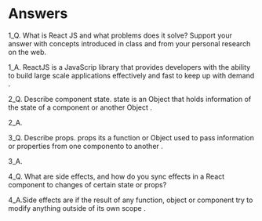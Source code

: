 # Answers

1_Q. What is React JS and what problems does it solve? Support your answer with concepts introduced in class and from your personal research on the web.

1_A.
ReactJS is a JavaScrip library that provides  developers with the ability to build large scale applications effectively and fast to keep up with demand .

2_Q. Describe component state.
state is an Object that holds information of the state of a component  or another Object .


2_A.

3_Q.  Describe props.
props its a function or Object used to pass information or properties from one componento to another .

3_A.

4_Q. What are side effects, and how do you sync effects in a React component to changes of certain state or props?

4_A.Side effects are if the result of any function, object or component try to modify anything outside of its own scope . 
